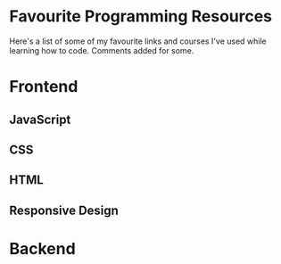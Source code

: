 # Favourite Programming Resources

Here's a  list of some of my favourite links and courses I've used while learning how to code. Comments added for some. 

# Frontend

## JavaScript

## CSS

## HTML

## Responsive Design

# Backend


